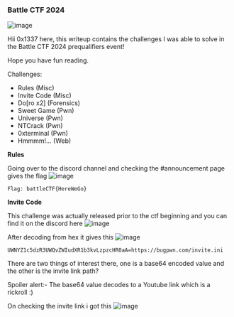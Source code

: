 <h3> Battle CTF 2024 </h3>

![image](https://github.com/user-attachments/assets/9d74fbd3-a76b-421c-8247-8630551c826d)

Hii 0x1337 here, this writeup contains the challenges I was able to solve in the Battle CTF 2024 prequalifiers event!

Hope you have fun reading.

Challenges:
- Rules (Misc)
- Invite Code (Misc)
- Do[ro x2] (Forensics)
- Sweet Game (Pwn)
- Universe (Pwn)
- NTCrack (Pwn)
- 0xterminal (Pwn)
- Hmmmm!... (Web)


**Rules**

Going over to the discord channel and checking the #announcement page gives the flag
![image](https://github.com/user-attachments/assets/8ec1e651-47c2-4989-972d-b314bb4801d1)

```
Flag: battleCTF{HereWeGo}
```

**Invite Code**

This challenge was actually released prior to the ctf beginning and you can find it on the discord here
![image](https://github.com/user-attachments/assets/1da6c398-493c-462b-933d-e2758158e7bb)

After decoding from hex it gives this
![image](https://github.com/user-attachments/assets/ab4af42a-ec7c-4093-b78f-cb8f9432e720)

```
UWNYZ1c5dzR3UWQvZWIudXR1b3kvLzpzcHR0aA=https://bugpwn.com/invite.ini
```

There are two things of interest there, one is a base64 encoded value and the other is the invite link path?

Spoiler alert:- The base64 value decodes to a Youtube link which is a rickroll :)

On checking the invite link i got this
![image](https://github.com/user-attachments/assets/64220696-88d8-4479-87c2-0bdd8fd2f6fd)
